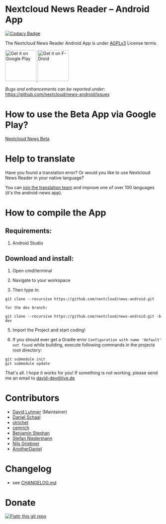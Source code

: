 Nextcloud News Reader – Android App
==================================

[![Codacy Badge](https://api.codacy.com/project/badge/Grade/2bb65782750445c99e80dab29f6701a6)](https://www.codacy.com/app/Nextcloud/news-android?utm_source=github.com&amp;utm_medium=referral&amp;utm_content=nextcloud/news-android&amp;utm_campaign=Badge_Grade)


The Nextcloud News Reader Android App is under [AGPLv3](https://www.gnu.org/licenses/license-list.html#AGPLv3.0) License terms.

<p>
<a href='https://play.google.com/store/apps/details?id=de.luhmer.owncloudnewsreader&pcampaignid=MKT-Other-global-all-co-prtnr-py-PartBadge-Mar2515-1'>
    <img alt='Get it on Google Play' src='https://play.google.com/intl/en_us/badges/images/generic/en_badge_web_generic.png' height="100"/>
</a>

<a href="https://f-droid.org/app/de.luhmer.owncloudnewsreader">
  <img src="https://f-droid.org/badge/get-it-on.png" alt="Get it on F-Droid" height="100">
</a>
</p>

*Bugs and enhancements can be reported under*: https://github.com/nextcloud/news-android/issues


How to use the Beta App via Google Play?
==================================
[Nextcloud News Beta](https://play.google.com/apps/testing/de.luhmer.owncloudnewsreader)



Help to translate
==================================
Have you found a translation error? Or would you like to use Nextcloud News Reader in your
native language?

You can [join the translation team](https://www.transifex.com/nextcloud/nextcloud/) and improve one of over 100 languages (it's the android-news app).


How to compile the App
==================================
Requirements:
-----------------------
  1. Android Studio

Download and install:
-----------------------
  1. Open cmd/terminal

  2. Navigate to your workspace

  3. Then type in:

    
    git clone --recursive https://github.com/nextcloud/news-android.git
    
    for the dev branch:
    
    git clone --recursive https://github.com/nextcloud/news-android.git -b dev
    

  5. Import the Project and start coding!

  6. If you should ever get a Gradle error `Configuration with name 'default' not found`
    while building, execute following commands in the projects root directory:

   
    git submodule init
    git submodule update
   

That's all. I hope it works for you! If something is not working, please send me an email to david-dev@live.de


Contributors
==================================
* [David Luhmer](https://github.com/David-Development) (Maintainer)
* [Daniel Schaal](https://github.com/schaal)
* [otrichet](https://github.com/otrichet)
* [cemrich](https://github.com/cemrich)
* [Benjamin Stephan](https://github.com/b3nson)
* [Stefan Niedermann](https://github.com/stefan-niedermann)
* [Nils Griebner](https://github.com/NilsGriebner)
* [AnotherDaniel](https://github.com/AnotherDaniel)

Changelog
==================================
- see [CHANGELOG.md](CHANGELOG.md)


Donate
==================================
[![Flattr this git repo](http://api.flattr.com/button/flattr-badge-large.png)](https://flattr.com/submit/auto?user_id=david-dev&url=https://github.com/owncloud/News-Android-App&title=News-Android-App&language=JAVA&tags=github&category=software)


